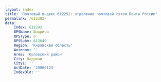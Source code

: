 ```yaml
---
layout: index
title: 'Почтовый индекс 612292: отделение почтовой связи Почты России'
permalink: /612292/
data:
    Index: 612292
    OPSName: Шадричи
    OPSType: О
    OPSSubm: 613649
    Region: 'Кировская область'
    Autonom: ''
    Area: 'Орловский район'
    City: Шадричи
    City1: ''
    ActDate: '20060123'
    IndexOld: ''
---
```

